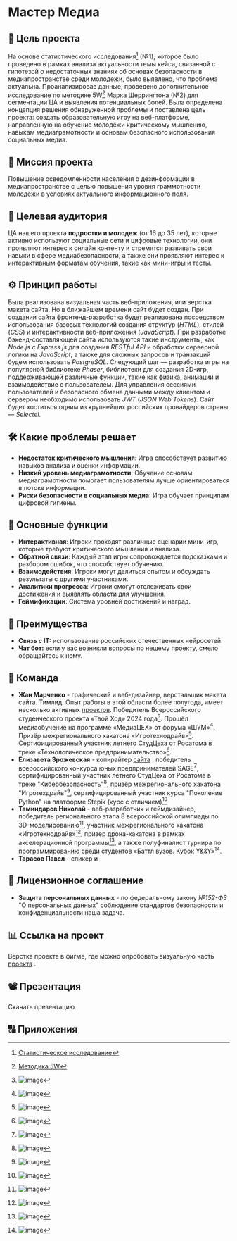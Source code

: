 # Мастер Медиа 
## 🎯 Цель проекта 
  На основе статистического исследования[^-1] (№1), которое было проведено в рамках анализа актуальности темы  кейса, связанной с гипотезой о недостаточных знаниях об основах безопасности в медиапространстве среди молодежи, было выявлено, что проблема актуальна. Проанализировав данные, проведено дополнительное исследование по методике 5W[^0] Марка Шеррингтона (№2) для сегментации ЦА и выявления потенциальных болей. Была определена концепция решения обнаруженной проблемы и поставлена цель проекта: создать образовательную игру на веб-платформе, направленную на обучение молодёжи критическому мышлению, навыкам медиаграмотности и основам безопасного использования социальных медиа.
## 💎 Миссия проекта
  Повышение осведомленности населения о дезинформации в медиапространстве с целью повышения уровня граммотности молодёжи в условиях актуального информационного поля.
## 👥 Целевая аудитория
  ЦА нашего проекта **подростки и молодеж** (от 16 до 35 лет), которые активно используют социальные сети и цифровые технологии, они проявляют интерес к онлайн контенту и стремятся развивать свои навыки в сфере медиабезопасности, а также они проявляют интерес к интерактивным форматам обучения, такие как мини-игры и тесты.
## ⚙️ Принцип работы
  Была реализована визуальная часть веб-приложения, или верстка макета сайта. Но в ближайшем времени сайт будет создан. При создании сайта фронтенд-разработка будет реализована посредством использования базовых технологий создания структур (*HTML*), стилей (*CSS*) и интерактивности веб-приложения (*JavaScript*). При разработке бэкенд-составляющей сайта используются такие инструменты, как *Node.js с Express.js* для создания *RESTful API* и обработки серверной логики на *JavaScript*, а также для сложных запросов и транзакций будем использовать *PostgreSQL*. Следующий шаг — разработка игры на популярной библиотеке *Phaser*, библиотеки для создания 2D-игр, поддерживающей различные функции, такие как физика, анимации и взаимодействие с пользователем. Для управления сессиями пользователей и безопасного обмена данными между клиентом и сервером необходимо использовать *JWT* (*JSON Web Tokens*). Сайт будет хоститься одним из крупнейших российских провайдеров страны — *Selectel*.
## 🛠️ Какие проблемы решает
  - **Недостаток критического мышления**: Игра способствует развитию навыков анализа и оценки информации.
  - **Низкий уровень медиаграмотности**: Обучение основам медиаграмотности помогает пользователям лучше ориентироваться в потоке информации.
  - **Риски безопасности в социальных медиа**: Игра обучает принципам цифровой гигиены.
## 🚀 Основные функции
- **Интерактивная**: Игроки проходят различные сценарии мини-игр, которые требуют критического мышления и анализа.
- **Обратной связи**: Каждый этап игры сопровождается подсказками и разбором ошибок, что способствует обучению.
- **Взаимодействия**: Игроки могут делиться опытом и обсуждать результаты с другими участниками.
- **Аналитики прогресса**: Игроки смогут отслеживать свои достижения и выявлять области для улучшения.
- **Геймификации**: Система уровней достижений и наград.
## 🥇 Преимущества
- **Связь с IT:** использование российских отечественных нейросетей
- **Чат бот:** если у вас возникли вопросы по нешему проекту, смело обращайтесь к нему.
## 🤝 Команда
- **Жан Марченко** - графический и веб-дизайнер, верстальщик макета сайта. Тимлид. Опыт работы в этой области более полугода, имеет несколько активных [проектов](https://www.behance.net/jeanmarchenko). Победитель Всероссийского студенческого проекта «Твой Ход» 2024 года[^1]. Прошёл медиаобучение на программе «МедиаЦЕХ» от форума «ШУМ»[^2]. Призёр межрегионального хакатона «Игротехнодрайв»[^3]. Сертифицированный участник летнего СтудЦеха от Росатома в треке «Технологическое предпринимательство»[^4].
- **Елизавета Зрожевская** - копирайтер [сайта](http://xn--90anlkcgd.xn--p1ai/catalog/pochvoobrabatyvayuschaya-tehnika/) , победитель всероссийского конкурса юных предпринимателей SAGE[^5], сертифицированный участник летнего СтудЦеха от Росатома в треке "Кибербезопасность"[^6], призёр межрегионального хакатона "Игротехдрайв"[^7], сертифицированный участник курса "Поколение Python" на платформе Stepik (курс с отличием)[^8]
- **Таминдаров Николай** - веб-разработчик и геймдизайнер, победитель регионального этапа 8 всероссийской олимпиады по 3D-моделированию[^9], участник межрегионального хакатона «Игротехнодрайв»[^10], призер дрона-хакатона в рамках акселерационной программы[^11], а также полуфиналист турнира по программированию среди студентов «Баттл вузов. Кубок Y&&Y»[^12].
- **Тарасов Павел** - спикер и 



## 📝 Лицензионное соглашение
- **Защита персональных данных** - по федеральному закону *№152-ФЗ* "О персональных данных" соблюдение стандартов безопасности и конфиденциальности наша задача.
## 📊 Ссылка на проект
Верстка проекта в фигме, где можно опробовать визуальную часть [проекта](https://www.figma.com/design/3Lm0sYtVSR72gadQ7Nzc61/%D0%9F%D1%80%D0%BE%D0%B5%D0%BA%D1%82-%C2%AB%D0%9C%D0%B0%D1%81%D1%82%D0%B5%D1%80-%D0%9C%D0%B5%D0%B4%D0%B8%D0%B0%C2%BB?node-id=0-1&node-type=canvas&t=3qexDHzPMMlwAW68-0) .
## 📽️ Презентация
Скачать презентацию 
## 🔠 Приложения
[^-1]: [Статистическое исследование](https://github.com/user-attachments/files/17271069/_._._._._.docx)

[^0]: [Методика 5W](https://github.com/user-attachments/files/17271020/2_.docx)

[^1]: ![image](https://github.com/user-attachments/assets/119edebb-0203-424f-adb5-471f63f57a0a)
[^2]: ![image](https://github.com/user-attachments/assets/ba364c5a-5d00-41ad-a578-4aacac472f84)
[^3]: ![image](https://github.com/user-attachments/assets/8b8f2ae2-9090-4d57-b843-9fac04011582)
[^4]: ![image](https://github.com/user-attachments/assets/34c8b223-40dd-4cdc-8484-42849081f616)

[^5]: ![image](https://github.com/user-attachments/assets/c42529b9-389f-4275-8fec-df60e23597dc)
[^6]: ![image](https://github.com/user-attachments/assets/9a3b649f-4ea9-422f-abf2-cf57c02bcc6b)
[^7]: ![image](https://github.com/user-attachments/assets/568b196f-8b1f-4cc2-a497-717d67895063)
[^8]: ![image](https://github.com/user-attachments/assets/57dc17c2-1354-4319-be76-1f1f100a8a17)

[^9]: ![image](https://github.com/user-attachments/assets/a0e237d0-b61d-4a10-baa7-7f627bf9cd4d)
[^10]: ![image](https://github.com/user-attachments/assets/ba2571c7-fb37-4bcc-8a8f-8f6e4e47b0ac)
[^11]: ![image](https://github.com/user-attachments/assets/e5f04025-36d3-46b6-b5f5-b0c9e987411b)
[^12]: ![image](https://github.com/user-attachments/assets/548135b6-ca51-4bba-b22d-dd799ce1e3e3)




